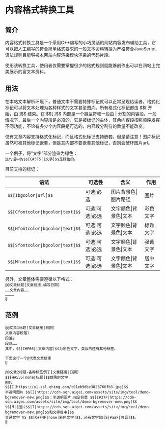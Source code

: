 # 内容格式转换工具

## 简介

内容格式转换工具是一个采用C++编写的小巧灵活的网站内容发布辅助工具，它可以把人工编写的符合简单格式要求的一般文本资料转换为严格符合JavaScript语法规则且能够被本网站内容渲染模块渲染的代码片段。<br>

使用该转换工具，使用者仅需要掌握很少的格式规则就能够创作出可以在网站上完美展示的富文本资料。<br>

## 用法

在本站文本解析环境下，普通文本不需要特殊标记就可以正常呈现给读者。格式化标记可以将文本处理为各种样式的文字甚至图片。所有格式化标记都由 \$\$[ 开始，由 ]\$\$ 结束。在 \$\$[ ]\$\$ 内部是一个类型符和一段由 \| 分割的内容段，一般情况下，最后一个内容段是必须的，它是被标记的主体，其余内容段按照顺序发挥不同功能，不论有多少个内容段是可选的，内容段分割符的数量不能改变。<br>

仅有文章内容支持格式化标记，而且格式化标记支持嵌套。但是请注意！图片标记虽然可被其他标记嵌套，但是其内部不要嵌套其他标记，否则会破环图片url。

一个例子，将“文字”部分渲染为绿色：<br>
`这句话中的$$[C#3F5||文字]$$是绿色的。`<br>

目前支持的标记：<br>

 | 语法                                 | 可选性            | 含义                        | 作用            |
 | -----------------------------------  | ---------------- | --------------------------- | --------------- |
 | `$$[Ibgcolor\|url]$$`                | 可选\|必选        | 图片背景色\|图片路径         | 图片            |
 | `$$[Cfontcolor\|bgcolor\|text]$$`    | 可选\|可选\|必选  | 文字颜色\|背景色\|文本       | 彩色文字        |
 | `$$[Hfontcolor\|bgcolor\|text]$$`    | 可选\|可选\|必选  | 文字颜色\|背景色\|文本       | 标题文字        |
 | `$$[Sfontcolor\|bgcolor\|text]$$`    | 可选\|可选\|必选  | 文字颜色\|背景色\|文本       | 强调文字        |
 | `$$[Mfontcolor\|bgcolor\|text]$$`    | 可选\|可选\|必选  | 文字颜色\|背景色\|文本       | 居中文字        |

 另外，文章整体需要遵循以下格式：<br>
 `@@文章标题[文章链接|编写日期]`<br>
 `……文章内容……`<br>
 `…………`<br>
 `@`<br>

 ## 范例

`@@文章1标题[文章链接|日期]`<br>
`文章内容段落1`<br>
`段落2`<br>
`段落……`<br>
`其中，$$[C#F66||文章内容]$$为彩色文字，类似的还有其他标签。`<br>

`下面这行一个@代表文章结束`<br>
`@`<br>


`@@文章2标题-各种标签例子[文章链接|日期]`<br>
`$$[H#555|none|标题]$$效果的文字`<br>
`图片`<br>
`$$[I|https://p1.ssl.qhimg.com/t01eb9dbe3823766fb3.jpg]$$`<br>
`半透明图片 $$[I|https://cdn-sqn.aigei.com/assets/site/img/tool/demo-bgremover-new.png]$$；半透明图片,指定背景 $$[I#37F|https://cdn-sqn.aigei.com/assets/site/img/tool/demo-bgremover-new.png]$$`<br>
`$$[M||图片$$[I|https://cdn-sqn.aigei.com/assets/site/img/tool/demo-bgremover-new.png]$$和文字居中]$$`<br>
`普通文字 VS $$[C#F4F|none|彩色文字]$$，还有文字$$[S|#aaF|强调]$$。`<br>
`@`<br>

